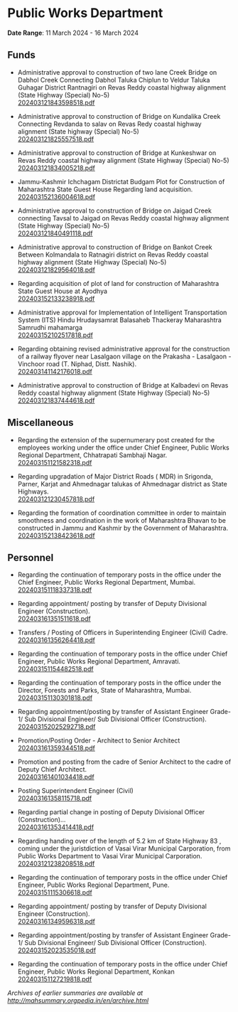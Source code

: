 # Public Works Department

**Date Range**: 11 March 2024 - 16 March 2024


## Funds
- Administrative approval to construction of two lane Creek Bridge on Dabhol Creek Connecting Dabhol   Taluka Chiplun to Veldur Taluka Guhagar District Rantnagiri on Revas Reddy coastal highway alignment (State Highway (Special) No-5)\
  [202403121843598518.pdf](https://gr.maharashtra.gov.in/Site/Upload/Government%20Resolutions/English/202403121843598518.pdf)

- Administrative approval to construction of Bridge on Kundalika Creek Connecting Revdanda to salav on Revas Redy coastal highway alignment (State highway (Special) No-5)\
  [202403121825557518.pdf](https://gr.maharashtra.gov.in/Site/Upload/Government%20Resolutions/English/202403121825557518.pdf)

- Administrative approval to construction of Bridge at Kunkeshwar on Revas Reddy coastal highway alignment (State Highway (Special) No-5)\
  [202403121834005218.pdf](https://gr.maharashtra.gov.in/Site/Upload/Government%20Resolutions/English/202403121834005218.pdf)

- Jammu-Kashmir Ichchagam Districtat Budgam    Plot for Construction of Maharashtra State Guest House                                                        Regarding land acquisition.\
  [202403152136004618.pdf](https://gr.maharashtra.gov.in/Site/Upload/Government%20Resolutions/English/202403152136004618.pdf)

- Administrative approval to construction of Bridge on Jaigad Creek connecting Tavsal to Jaigad on Revas Reddy coastal highway alignment (State Highway (Special) No-5)\
  [202403121840491118.pdf](https://gr.maharashtra.gov.in/Site/Upload/Government%20Resolutions/English/202403121840491118.pdf)

- Administrative approval to construction of Bridge on Bankot Creek Between Kolmandala to Ratnagiri district on Revas Reddy coastal highway alignment (State Highway (Special) No-5)\
  [202403121829564018.pdf](https://gr.maharashtra.gov.in/Site/Upload/Government%20Resolutions/English/202403121829564018.pdf)

- Regarding acquisition of plot of land for construction of Maharashtra State Guest House at Ayodhya\
  [202403152133238918.pdf](https://gr.maharashtra.gov.in/Site/Upload/Government%20Resolutions/English/202403152133238918.pdf)

- Administrative approval for Implementation of Intelligent Transportation System (ITS) Hindu Hrudaysamrat Balasaheb Thackeray Maharashtra Samrudhi mahamarga\
  [202403152102517818.pdf](https://gr.maharashtra.gov.in/Site/Upload/Government%20Resolutions/English/202403152102517818.pdf)

- Regarding obtaining revised administrative approval for the construction of a railway flyover near Lasalgaon village on the Prakasha - Lasalgaon - Vinchoor road (T. Niphad, Distt. Nashik).\
  [202403141142176018.pdf](https://gr.maharashtra.gov.in/Site/Upload/Government%20Resolutions/English/202403141142176018.pdf)

- Administrative approval to construction of Bridge at Kalbadevi on Revas Reddy coastal highway alignment (State Highway (Special) No-5)\
  [202403121837444618.pdf](https://gr.maharashtra.gov.in/Site/Upload/Government%20Resolutions/English/202403121837444618.pdf)

## Miscellaneous
- Regarding the extension of the supernumerary post created for the employees working under the office under Chief Engineer, Public Works Regional Department, Chhatrapati Sambhaji Nagar.\
  [202403151121582318.pdf](https://gr.maharashtra.gov.in/Site/Upload/Government%20Resolutions/English/202403151121582318.pdf)

- Regarding upgradation of Major District Roads ( MDR) in Srigonda, Parner, Karjat and Ahmednagar talukas of Ahmednagar district as State Highways.\
  [202403121230457818.pdf](https://gr.maharashtra.gov.in/Site/Upload/Government%20Resolutions/English/202403121230457818.pdf)

- Regarding the formation of coordination committee in order to maintain smoothness and coordination in the work of Maharashtra Bhavan to be constructed in Jammu and Kashmir by the Government of Maharashtra.\
  [202403152138423618.pdf](https://gr.maharashtra.gov.in/Site/Upload/Government%20Resolutions/English/202403152138423618.pdf)

## Personnel
- Regarding the continuation of temporary posts in the office under the Chief Engineer, Public Works Regional Department, Mumbai.\
  [202403151118337318.pdf](https://gr.maharashtra.gov.in/Site/Upload/Government%20Resolutions/English/202403151118337318.pdf)

- Regarding appointment/ posting by transfer of Deputy Divisional Engineer (Construction).\
  [202403161351511618.pdf](https://gr.maharashtra.gov.in/Site/Upload/Government%20Resolutions/English/202403161351511618.pdf)

- Transfers / Posting of Officers in Superintending Engineer (Civil) Cadre.\
  [202403161356264418.pdf](https://gr.maharashtra.gov.in/Site/Upload/Government%20Resolutions/English/202403161356264418.pdf)

- Regarding the continuation of temporary posts in the office under Chief Engineer, Public Works Regional Department, Amravati.\
  [202403151154482518.pdf](https://gr.maharashtra.gov.in/Site/Upload/Government%20Resolutions/English/202403151154482518.pdf)

- Regarding the continuation of temporary posts in the office under the Director, Forests and Parks, State of Maharashtra, Mumbai.\
  [202403151130301818.pdf](https://gr.maharashtra.gov.in/Site/Upload/Government%20Resolutions/English/202403151130301818.pdf)

- Regarding appointment/posting by transfer of Assistant Engineer Grade-1/ Sub Divisional Engineer/ Sub Divisional Officer (Construction).\
  [202403152025292718.pdf](https://gr.maharashtra.gov.in/Site/Upload/Government%20Resolutions/English/202403152025292718.pdf)

- Promotion/Posting Order - Architect to Senior Architect\
  [202403161359344518.pdf](https://gr.maharashtra.gov.in/Site/Upload/Government%20Resolutions/English/202403161359344518.pdf)

- Promotion and posting from the cadre of Senior Architect to the cadre of Deputy Chief Architect.\
  [202403161401034418.pdf](https://gr.maharashtra.gov.in/Site/Upload/Government%20Resolutions/English/202403161401034418.pdf)

- Posting Superintendent Engineer (Civil)\
  [202403161358115718.pdf](https://gr.maharashtra.gov.in/Site/Upload/Government%20Resolutions/English/202403161358115718.pdf)

- Regarding partial change in posting of Deputy Divisional Officer (Construction)...\
  [202403161353414418.pdf](https://gr.maharashtra.gov.in/Site/Upload/Government%20Resolutions/English/202403161353414418.pdf)

- Regarding handing over of the length of 5.2 km of State Highway 83 , coming under the juristdiction of Vasai Virar Municipal Carporation, from Public Works Department to Vasai Virar Municipal Carporation.\
  [202403121238208518.pdf](https://gr.maharashtra.gov.in/Site/Upload/Government%20Resolutions/English/202403121238208518.pdf)

- Regarding the continuation of temporary posts in the office under Chief Engineer, Public Works Regional Department, Pune.\
  [202403151115306618.pdf](https://gr.maharashtra.gov.in/Site/Upload/Government%20Resolutions/English/202403151115306618.pdf)

- Regarding appointment/ posting by transfer of Deputy Divisional Engineer (Construction).\
  [202403161349596318.pdf](https://gr.maharashtra.gov.in/Site/Upload/Government%20Resolutions/English/202403161349596318.pdf)

- Regarding appointment/posting by transfer of Assistant Engineer Grade-1/ Sub Divisional Engineer/ Sub Divisional Officer (Construction).\
  [202403152023535018.pdf](https://gr.maharashtra.gov.in/Site/Upload/Government%20Resolutions/English/202403152023535018.pdf)

- Regarding the continuation of temporary posts in the office under Chief Engineer, Public Works Regional Department, Konkan\
  [202403151127219818.pdf](https://gr.maharashtra.gov.in/Site/Upload/Government%20Resolutions/English/202403151127219818.pdf)


*Archives of earlier summaries are available at http://mahsummary.orgpedia.in/en/archive.html*